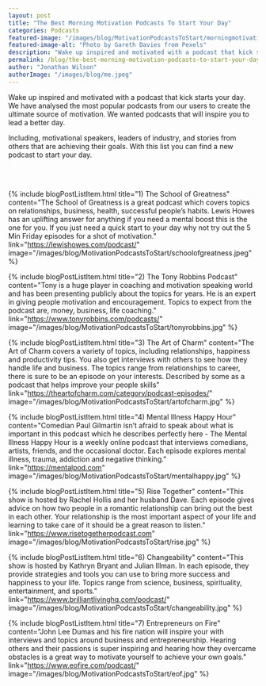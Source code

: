 ```yaml
---
layout: post
title: "The Best Morning Motivation Podcasts To Start Your Day"
categories: Podcasts
featured-image: "/images/blog/MotivationPodcastsToStart/morningmotivation.jpg"
featured-image-alt: "Photo by Gareth Davies from Pexels"
description: "Wake up inspired and motivated with a podcast that kick starts your day."
permalink: /blog/the-best-morning-motivation-podcasts-to-start-your-day
author: "Jonathan Wilson"
authorImage: "/images/blog/me.jpeg"
---
```


<p>Wake up inspired and motivated with a podcast that kick starts your day. We have analysed the most popular podcasts from our users to create the ultimate source of motivation. We wanted podcasts that will inspire you to lead a better day.</p>

<p>Including, motivational speakers, leaders of industry, and stories from others that are achieving their goals. With this list you can find a new podcast to start your day.</p>


<br><br>

{% include blogPostListItem.html
  title="1) The School of Greatness"
  content="The School of Greatness is a great podcast which covers topics on relationships, business, health, successful people’s habits. Lewis Howes has an uplifting answer for anything if you need a mental boost this is the one for you. If you just need a quick start to your day why not try out the 5 Min Friday episodes for a shot of motivation."
  link="https://lewishowes.com/podcast/"
  image="/images/blog/MotivationPodcastsToStart/schoolofgreatness.jpeg"
%}

{% include blogPostListItem.html
  title="2) The Tony Robbins Podcast"
  content="Tony is a huge player in coaching and motivation speaking world and has been presenting publicly about the topics for years. He is an expert in giving people motivation and encouragement. Topics to expect from the podcast are, money, business, life coaching."
  link="https://www.tonyrobbins.com/podcasts/"
  image="/images/blog/MotivationPodcastsToStart/tonyrobbins.jpg"
%}

{% include blogPostListItem.html
  title="3) The Art of Charm"
  content="The Art of Charm covers a variety of topics, including relationships, happiness and productivity tips. You also get interviews with others to see how they handle life and business. The topics range from relationships to career, there is sure to be an episode on your interests. Described by some as a podcast that helps improve your people skills"
  link="https://theartofcharm.com/category/podcast-episodes/"
  image="/images/blog/MotivationPodcastsToStart/artofcharm.jpg"
%}

{% include blogPostListItem.html
  title="4) Mental Illness Happy Hour"
  content="Comedian Paul Gilmartin isn’t afraid to speak about what is important in this podcast which he describes perfectly here - The Mental Illness Happy Hour is a weekly online podcast that interviews comedians, artists, friends, and the occasional doctor. Each episode explores mental illness, trauma, addiction and negative thinking."
  link="https://mentalpod.com"
  image="/images/blog/MotivationPodcastsToStart/mentalhappy.jpg"
%}

{% include blogPostListItem.html
  title="5) Rise Together"
  content="This show is hosted by Rachel Hollis and her husband Dave. Each episode gives advice on how two people in a romantic relationship can bring out the best in each other. Your relationship is the most important aspect of your life and learning to take care of it should be a great reason to listen."
  link="https://www.risetogetherpodcast.com"
  image="/images/blog/MotivationPodcastsToStart/rise.jpg"
%}

{% include blogPostListItem.html
  title="6) Changeability"
  content="This show is hosted by Kathryn Bryant and Julian Illman. In each episode, they provide strategies and tools you can use to bring more success and happiness to your life. Topics range from science, business, spirituality, entertainment, and sports."
  link="https://www.brilliantlivinghq.com/podcast/"
  image="/images/blog/MotivationPodcastsToStart/changeability.jpg"
%}

{% include blogPostListItem.html
  title="7) Entrepreneurs on Fire"
  content="John Lee Dumas and his fire nation will inspire your with interviews and topics around business and entrepreneurship. Hearing others and their passions is super inspiring and hearing how they overcame obstacles is a great way to motivate yourself to achieve your own goals."
  link="https://www.eofire.com/podcast/"
  image="/images/blog/MotivationPodcastsToStart/eof.jpg"
%}
